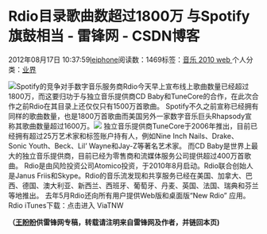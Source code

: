
# Rdio目录歌曲数超过1800万 与Spotify旗鼓相当 - 雷锋网 - CSDN博客


2012年08月17日 10:37:59[leiphone](https://me.csdn.net/leiphone)阅读数：1469标签：[音乐																](https://so.csdn.net/so/search/s.do?q=音乐&t=blog)[2010																](https://so.csdn.net/so/search/s.do?q=2010&t=blog)[web																](https://so.csdn.net/so/search/s.do?q=web&t=blog)[
							](https://so.csdn.net/so/search/s.do?q=2010&t=blog)[
																					](https://so.csdn.net/so/search/s.do?q=音乐&t=blog)个人分类：[业界																](https://blog.csdn.net/leiphone/article/category/873390)
[
																								](https://so.csdn.net/so/search/s.do?q=音乐&t=blog)


![](http://www.leiphone.com/wp-content/uploads/2012/08/8879-150x150.jpg)Spotify的竞争对手数字音乐服务商Rdio今天早上宣布线上歌曲数量已经超过1800万，而这要归功于与独立音乐提供商CD Baby和TuneCore的合作，在此次合作之前Rdio在其目录上还仅仅只有1500万首歌曲。
Spotify不久之前宣称已经拥有同样的歌曲数量，也是1800万首歌曲而美国另外一家数字音乐巨头Rhapsody宣称其歌曲数量超过1600万。![](http://www.leiphone.com/wp-content/uploads/2012/08/%E6%9C%AA%E5%91%BD%E5%90%8D3.jpg)
独立音乐提供商TuneCore于2006年推出，目前已经拥有超过25万艺术家和标签账户持有人，例如Nine Inch Nails、Drake、Sonic Youth、Beck、Lil’ Wayne和Jay-Z等著名艺术家。
而CD Baby是世界上最大的独立音乐提供商，目前已经为零售商和流媒体服务公司提供超过400万首歌曲。
Rdio是由风险投资公司Atomico投资，于2010年8月启动。Rdio联合创始人是Janus Friis和Skype。Rdio的音乐流发现和共享服务已经在美国、加拿大、巴西、德国、澳大利亚、新西兰、西班牙、葡萄牙、丹麦、英国、法国、瑞典和芬兰等地推出。
去年5月Rdio还向所有用户提供Web版和桌面版“New Rdio” 应用。
Rdio iTunes下载：点击进入
ViaTNW

**（****[王盼盼](http://www.leiphone.com/author/%E7%8E%8B%E7%9B%BC%E7%9B%BC)****供****雷锋网****专稿，转载请注明来自雷锋网及作者，并链回本页)**

